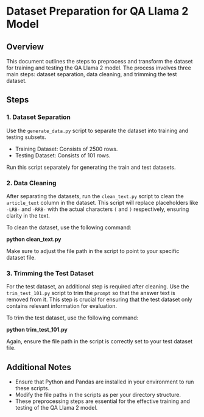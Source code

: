 # Dataset Preparation for QA Llama 2 Model

## Overview
This document outlines the steps to preprocess and transform the dataset for training and testing the QA Llama 2 model. The process involves three main steps: dataset separation, data cleaning, and trimming the test dataset.

## Steps

### 1. Dataset Separation
Use the `generate_data.py` script to separate the dataset into training and testing subsets. 
- Training Dataset: Consists of 2500 rows.
- Testing Dataset: Consists of 101 rows.

Run this script separately for generating the train and test datasets.

### 2. Data Cleaning
After separating the datasets, run the `clean_text.py` script to clean the `article_text` column in the dataset. This script will replace placeholders like `-LRB-` and `-RRB-` with the actual characters `(` and `)` respectively, ensuring clarity in the text.

To clean the dataset, use the following command:

**python clean_text.py**

Make sure to adjust the file path in the script to point to your specific dataset file.

### 3. Trimming the Test Dataset
For the test dataset, an additional step is required after cleaning. Use the `trim_test_101.py` script to trim the `prompt` so that the answer text is removed from it. This step is crucial for ensuring that the test dataset only contains relevant information for evaluation.

To trim the test dataset, use the following command:

**python trim_test_101.py**

Again, ensure the file path in the script is correctly set to your test dataset file.

## Additional Notes
- Ensure that Python and Pandas are installed in your environment to run these scripts.
- Modify the file paths in the scripts as per your directory structure.
- These preprocessing steps are essential for the effective training and testing of the QA Llama 2 model.
